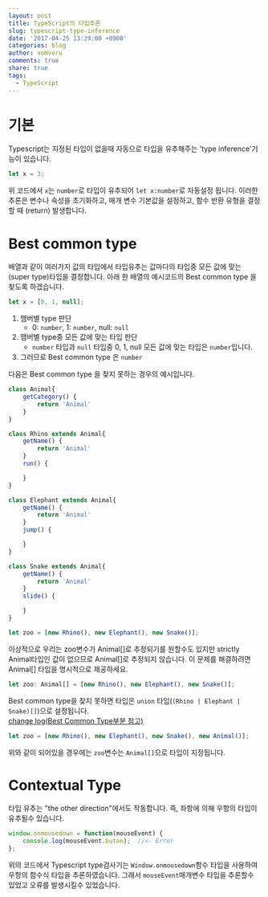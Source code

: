 ```yaml
---
layout: post
title: TypeScript의 타입추론
slug: typescript-type-inference
date: '2017-04-25 13:29:00 +0900'
categories: blog
author: vomvoru
comments: true
share: true
tags:
  - TypeScript
---
```


# 기본
Typescript는 지정된 타입이 없을때 자동으로 타입을 유추해주는 'type inference'기능이 있습니다.

```ts
let x = 3;
```

위 코드에서 `x`는 `number`로 타입이 유추되어 `let x:number`로 자동설정 됩니다. 이러한 추론은 변수나 속성을 초기화하고, 매개 변수 기본값을 설정하고, 함수 반환 유형을 결정할 때 (return) 발생합니다.

# Best common type
배열과 같이 여러가지 값의 타입에서 타입유추는 값마다의 타입중 모든 값에 맞는 (super type)타입을 결정합니다. 아래 한 배열의 예시코드의 Best common type 을 찾도록 하겠습니다.

```ts
let x = [0, 1, null];
```

1. 맴버별 type 판단
    * 0: `number`, 1: `number`, null: `null`
2. 맴버별 type중 모든 값에 맞는 타입 판단
    * `number` 타입과 `null` 타입중 0, 1, null 모든 값에 맞는 타입은 `number`입니다.
3. 그러므로 Best common type 은 `number`

다음은 Best common type 을 찾지 못하는 경우의 예시입니다.

```ts
class Animal{
    getCategory() {
        return 'Animal'
    }
}

class Rhino extends Animal{
    getName() {
        return 'Animal'
    }
    run() {

    }
}

class Elephant extends Animal{
    getName() {
        return 'Animal'
    }
    jump() {

    }
}

class Snake extends Animal{
    getName() {
        return 'Animal'
    }
    slide() {

    }
}

let zoo = [new Rhino(), new Elephant(), new Snake()];
```

이상적으로 우리는 zoo변수가 Animal[]로 추정되기를 원할수도 있지만 strictly Animal타입인 값이 없으므로 Animal[]로 추정되지 않습니다. 이 문제를 해결하려면 Animal[] 타입을 명시적으로 제공하세요.

```ts
let zoo: Animal[] = [new Rhino(), new Elephant(), new Snake()];
```

Best common type을 찾지 못하면 타입은 `union` 타입(`(Rhino | Elephant | Snake)[]`)으로 설정됩니다.  
[change log(Best Common Type부분 참고)](https://github.com/Microsoft/TypeScript/issues/805)

```ts
let zoo = [new Rhino(), new Elephant(), new Snake(), new Animal()];
```

위와 같이 되어있을 경우에는 `zoo`변수는 `Animal[]`으로 타입이 지정됩니다.

# Contextual Type
타입 유추는 "the other direction"에서도 작동합니다. 즉, 좌항에 의해 우항의 타입이 유추될수 있습니다.

```ts
window.onmousedown = function(mouseEvent) {
    console.log(mouseEvent.buton);  //<- Error
};
```

위의 코드에서 Typescript type검사기는 `Window.onmousedown`함수 타입을 사용하여 우항의 함수식 타입을 추론하였습니다.
그래서 `mouseEvent`매개변수 타입을 추론할수 있었고 오류를 발생시킬수 있었습니다.
